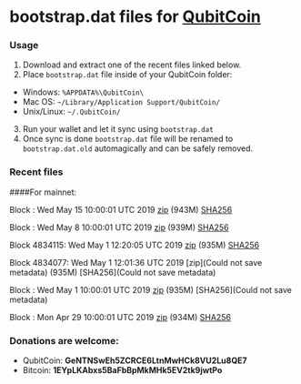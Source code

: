 # bootstrap.dat files for [QubitCoin](https://qubitcoin.cc/)

### Usage

1. Download and extract one of the recent files linked below.
2. Place `bootstrap.dat` file inside of your QubitCoin folder:
 - Windows: `%APPDATA%\QubitCoin\`
 - Mac OS: `~/Library/Application Support/QubitCoin/`
 - Unix/Linux: `~/.QubitCoin/`
3. Run your wallet and let it sync using `bootstrap.dat`
4. Once sync is done `bootstrap.dat` file will be renamed to `bootstrap.dat.old` automagically and can be safely removed.

### Recent files

####For mainnet:

Block : Wed May 15 10:00:01 UTC 2019 [zip](https://this-is-my.life/Zqdq5/bootstrap.dat.20190515.zip) (943M) [SHA256](https://this-is-my.life/Vt0Bz/sha256.txt)

Block : Wed May  8 10:00:01 UTC 2019 [zip](https://this-is-my.life/QyYnn/bootstrap.dat.20190508.zip) (939M) [SHA256](https://this-is-my.life/Ses7I/sha256.txt)

Block 4834115: Wed May  1 12:20:05 UTC 2019 [zip](https://this-is-my.life/sp7N3/bootstrap.dat.20190501.zip) (935M) [SHA256](https://this-is-my.life/t2C6u/sha256.txt)

Block 4834077: Wed May  1 12:01:36 UTC 2019 [zip](Could not save metadata) (935M) [SHA256](Could not save metadata)

Block : Wed May  1 10:00:01 UTC 2019 [zip]() (935M) [SHA256](Could not save metadata)

Block : Mon Apr 29 10:00:01 UTC 2019 [zip](https://transfer.sh/nIbmD/bootstrap.dat.20190429.zip) (934M) [SHA256](https://transfer.sh/kv4LJ/sha256.txt)

### Donations are welcome:

- QubitCoin: **GeNTNSwEh5ZCRCE6LtnMwHCk8VU2Lu8QE7**
- Bitcoin: **1EYpLKAbxs5BaFbBpMkMHk5EV2tk9jwtPo**
